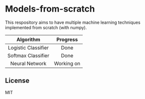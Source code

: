 # Models-from-scratch
This respository aims to have multiple machine learning techniques implemented from scratch (with numpy).

|      Algorithm      |  Progress  |
| :-----------------: | :--------: |
| Logistic Classifier |    Done    |
| Softmax Classifier  |    Done    |
|   Neural Network    | Working on |

## License
MIT
